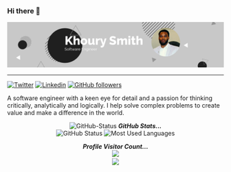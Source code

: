 ### Hi there 👋
![Test Image 4](https://github.com/krock07/krock07/blob/main/Github%20header.jpg)
<hr>

[![Twitter](https://img.shields.io/badge/-Twitter-222222?style=flat-square&logo=twitter&logoColor=white&link=https://twitter.com/2cool_khoury)](https://twitter.com/2cool_khoury)
[![Linkedin](https://img.shields.io/badge/-LinkedIn-222222?style=flat-square&logo=Linkedin&logoColor=white&link=https://www.linkedin.com/in/khourysmith/)](https://www.linkedin.com/in/khourysmith/) 
[![GitHub followers](https://img.shields.io/github/followers/krock07.svg?style=social&label=Follow&maxAge=2592000)](https://github.com/krock07?tab=followers)

A software engineer with a keen eye for detail and a passion for thinking critically, analytically and logically. I help solve complex problems to create value and make a difference in the world.

<p align="center">
<img src="https://media.giphy.com/media/8UHRm5oY4k4FDxq5QG/giphy.gif" width="30px" alt="GitHub-Status"/>&nbsp;<i><b>GitHub Stats...</b></i><br>
<img src="https://github-readme-stats.vercel.app/api?username=krock07&count_private=true&show_icons=true&theme=dark" alt="GitHub Status"/>
<img src = "https://github-readme-stats.vercel.app/api/top-langs/?username=krock07&show_icons=true&layout=compact&theme=dark" alt="Most Used Languages">
</p>

<p align="center"> 
  <i><b>Profile Visitor Count...</b></i><br>
  <img src="https://raw.githubusercontent.com/saadeghi/saadeghi/master/dino.gif" /><br>
  <img src="https://profile-counter.glitch.me/lostgirljourney/count.svg" />
</p>

<!--
**krock07/krock07** is a ✨ _special_ ✨ repository because its `README.md` (this file) appears on your GitHub profile.

Here are some ideas to get you started:

- 🔭 I’m currently working on ...
- 🌱 I’m currently learning ...
- 👯 I’m looking to collaborate on ...
- 🤔 I’m looking for help with ...
- 💬 Ask me about ...
- 📫 How to reach me: ...
- 😄 Pronouns: ...
- ⚡ Fun fact: ...


-->
